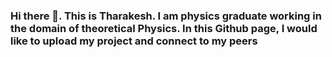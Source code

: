 ### Hi there 👋. This is Tharakesh. I am physics graduate working in the domain of theoretical Physics. In this Github page, I would like to upload my project and connect to my peers

<!--
**Jinx-winx/jinx-winx** is a ✨ _special_ ✨ repository because its `README.md` (this file) appears on your GitHub profile.

Here are some ideas to get you started:

- 🔭 I’m currently working on Unruh effect on the event horizon of Black holes ...
- 🌱 I’m currently learning ...
- 👯 I’m looking to collaborate on ...
- 🤔 I’m looking for help with ...
- 💬 Ask me about ...
- 📫 How to reach me: ...
- 😄 Pronouns: ...
- ⚡ Fun fact: ...
-->
